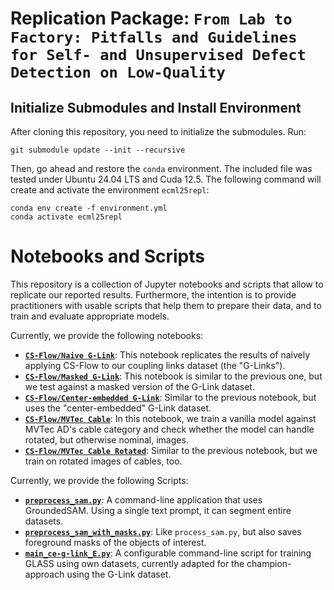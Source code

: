 # Replication Package: `From Lab to Factory: Pitfalls and Guidelines for Self- and Unsupervised Defect Detection on Low-Quality`

## Initialize Submodules and Install Environment

After cloning this repository, you need to initialize the submodules. Run:

```shell
git submodule update --init --recursive
```

Then, go ahead and restore the `conda` environment. The included file was tested under Ubuntu 24.04 LTS and Cuda 12.5.
The following command will create and activate the environment `ecml25repl`:

```shell
conda env create -f environment.yml
conda activate ecml25repl
```

# Notebooks and Scripts

This repository is a collection of Jupyter notebooks and scripts that allow to replicate our reported results.
Furthermore, the intention is to provide practitioners with usable scripts that help them to prepare their data, and to train and evaluate appropriate models.

Currently, we provide the following notebooks:

* [**`CS-Flow/Naive G-Link`**](./notebooks/cs-flow_naive-g-link.ipynb): This notebook replicates the results of naively applying CS-Flow to our coupling links dataset (the "G-Links").
* [**`CS-Flow/Masked G-Link`**](./notebooks/cs-flow_masked-g-link.ipynb): This notebook is similar to the previous one, but we test against a masked version of the G-Link dataset.
* [**`CS-Flow/Center-embedded G-Link`**](./notebooks/cs-flow_ce-g-link.ipynb): Similar to the previous notebook, but uses the "center-embedded" G-Link dataset.
* [**`CS-Flow/MVTec Cable`**](./notebooks/cs-flow_mvtec-cable.ipynb): In this notebook, we train a vanilla model against MVTec AD's cable category and check whether the model can handle rotated, but otherwise nominal, images.
* [**`CS-Flow/MVTec Cable Rotated`**](./notebooks/cs-flow_mvtec-cable.ipynb): Similar to the previous notebook, but we train on rotated images of cables, too.



Currently, we provide the following Scripts:

* [**`preprocess_sam.py`**](./src/repos/grounded_sam/preprocess_sam.py): A command-line application that uses GroundedSAM. Using a single text prompt, it can segment entire datasets.
* [**`preprocess_sam_with_masks.py`**](./src/repos/grounded_sam/preprocess_sam_with_masks.py): Like `process_sam.py`, but also saves foreground masks of the objects of interest.
* [**`main_ce-g-link_E.py`**](./src/repos/glass/main_ce-g-link_E.py): A configurable command-line script for training GLASS using own datasets, currently adapted for the champion-approach using the G-Link dataset.
